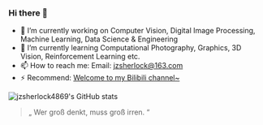 ### Hi there 👋

<!--
**jzsherlock4869/jzsherlock4869** is a ✨ _special_ ✨ repository because its `README.md` (this file) appears on your GitHub profile.

Here are some ideas to get you started:

- 🔭 I’m currently working on ...
- 🌱 I’m currently learning ...
- 👯 I’m looking to collaborate on ...
- 🤔 I’m looking for help with ...
- 💬 Ask me about ...
- 📫 How to reach me: ...
- 😄 Pronouns: ...
- ⚡ Fun fact: ...
-->

- 🔭 I’m currently working on Computer Vision, Digital Image Processing, Machine Learning, Data Science & Engineering
- 🌱 I’m currently learning Computational Photography, Graphics, 3D Vision, Reinforcement Learning etc.
- 📫 How to reach me: Email: jzsherlock@163.com 
- ⚡ Recommend: [Welcome to my Bilibili channel~](https://space.bilibili.com/111605772)


![jzsherlock4869's GitHub stats](https://github-readme-stats.vercel.app/api?username=jzsherlock4869&show_icons=true&theme=radical)

> „ Wer groß denkt, muss groß irren. “ 

